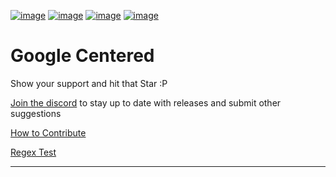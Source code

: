 [![image](https://img.shields.io/github/v/release/Darkthemehub/GoogleCentered?style=flat-square)](https://github.com/DarkThemeHub/GoogleCentered/releases/latest)
[![image](https://img.shields.io/github/release-date/Darkthemehub/GoogleCentered?color=%23DD7A00&label=Last%20updated&style=flat-square)](https://github.com/DarkThemeHub/GoogleCentered/releases)
[![image](https://img.shields.io/github/contributors/DarkThemehub/GoogleCentered?style=flat-square)](https://github.com/DarkThemeHub/GithubDarkTheme/graphs/contributors)
[![image](https://img.shields.io/github/size/Darkthemehub/GoogleCentered/Generated/github.user.styl?color=purple&label=Theme%20size&style=flat-square)](https://github.com/DarkThemeHub/GoogleCentered/blob/master/Generated/github.user.styl)

# Google Centered

Show your support and hit that Star :P

[Join the discord](https://discord.gg/pSs9YYn) to stay up to date with releases and submit other suggestions

[How to Contribute](https://github.com/DarkThemeHub/GoogleCentered/blob/master/CONTRIBUTING.md)

[Regex Test](REPLACE-WITH-REGEX-TEST-LINK)

<hr>
<!-- 

## Install the theme

##### Step 1 (if not already installed browser extension)

[![image](https://img.shields.io/badge/Install-Stylus%20Chrome%20Extension-116b59.svg?longCache=true&style=for-the-badge)](https://chrome.google.com/webstore/detail/stylus/clngdbkpkpeebahjckkjfobafhncgmne/)

[![image](https://img.shields.io/badge/Install-Stylus%20Firefox%20Extension-116b59.svg?longCache=true&style=for-the-badge)](https://addons.mozilla.org/en-GB/firefox/addon/styl-us/)

##### Step 2

[![image](https://img.shields.io/badge/Install/Update%20directly%20with-Stylus-116b59.svg?longCache=true&style=for-the-badge)](https://raw.githubusercontent.com/DarkThemeHub/GoogleCentered/master/Generated/github.user.styl)



<hr>

# Join the DarkThemeHub Team

DarkThemeHub's goal is to create an active dark theme community that create and maintain quality dark themes for websites devs use daily.

Join the discord and message Snazzie.

Requirements:

-   History of quality contributions (Not limited to this repository)
-   Well mannered
-   Can communicate well in english
-   Knows basics of css and html

<hr>
<table><tr><td>
<INSERT-IMAGE-HERE>
</td></tr></table>
<hr>
